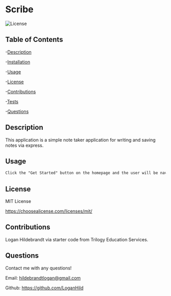   # Scribe

  ![License](https://img.shields.io/badge/license-MITLicense-success?style=plastic&logo=appveyor)

  ## Table of Contents
  -[Description](#description)

  -[Installation](#installation)

  -[Usage](#usage)

  -[License](#license)

  -[Contributions](#contributions)

  -[Tests](#tests)

  -[Questions](#questions)


  ## Description
  This application is a simple note taker application for writing and saving notes via express.

  ## Usage
  ```md 
Click the "Get Started" button on the homepage and the user will be navigated to the second page. This is where the magic happens. Click the section titled "Note Title" to get started by entering a title for a note the user wishes to create. Once the title has been entered the user can either press the "Tab" button or click on the next section titled "Note Text" to add the body of the note they wish to create. Once the user has started a save icon will appear in the top right hand corner of the page. After the note is completed to the user's liking, click the save icon to save the note. The saved note will then be displayed on the left hand side of the screen as a list. The user can then click the title of the list item for it to be displayed on the body of the page. Each list item will also have a red trashcan symbol signifying a delete option. The user can click this to remove the saved note if they no longer deem it necessary. The user can also click the "+" symbol located on the top right hand corner to begin a new note if they are currently viewing a previous note. If the user would like to return to the main page, click the "Scribe" header located on the top left hand corner of the page to be redirected back to the main page. 
```
  ## License
 
  MIT License

  <https://choosealicense.com/licenses/mit/>

  ## Contributions
  Logan Hildebrandt via starter code from Trilogy Education Services.

  ## Questions
  Contact me with any questions!

  Email: <hildebrandtlogan@gmail.com>

  Github: <https://github.com/LoganHild>
